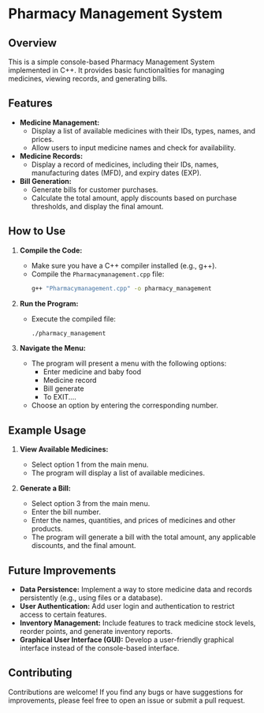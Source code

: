 # Pharmacy Management System

## Overview

This is a simple console-based Pharmacy Management System implemented in C++. It provides basic functionalities for managing medicines, viewing records, and generating bills.

## Features

* **Medicine Management:**
    * Display a list of available medicines with their IDs, types, names, and prices.
    * Allow users to input medicine names and check for availability.
* **Medicine Records:**
    * Display a record of medicines, including their IDs, names, manufacturing dates (MFD), and expiry dates (EXP).
* **Bill Generation:**
    * Generate bills for customer purchases.
    * Calculate the total amount, apply discounts based on purchase thresholds, and display the final amount.

## How to Use

1. **Compile the Code:**
   - Make sure you have a C++ compiler installed (e.g., g++).
   - Compile the `Pharmacymanagement.cpp` file:
     ```bash
     g++ "Pharmacymanagement.cpp" -o pharmacy_management
     ```

2. **Run the Program:**
   - Execute the compiled file:
     ```bash
     ./pharmacy_management
     ```

3. **Navigate the Menu:**
   - The program will present a menu with the following options:
     - Enter medicine and baby food
     - Medicine record
     - Bill generate
     - To EXIT....
   - Choose an option by entering the corresponding number.

## Example Usage

1. **View Available Medicines:**
   - Select option 1 from the main menu.
   - The program will display a list of available medicines.

2. **Generate a Bill:**
   - Select option 3 from the main menu.
   - Enter the bill number.
   - Enter the names, quantities, and prices of medicines and other products.
   - The program will generate a bill with the total amount, any applicable discounts, and the final amount.

## Future Improvements

* **Data Persistence:** Implement a way to store medicine data and records persistently (e.g., using files or a database).
* **User Authentication:** Add user login and authentication to restrict access to certain features.
* **Inventory Management:** Include features to track medicine stock levels, reorder points, and generate inventory reports.
* **Graphical User Interface (GUI):** Develop a user-friendly graphical interface instead of the console-based interface.

## Contributing

Contributions are welcome! If you find any bugs or have suggestions for improvements, please feel free to open an issue or submit a pull request.

